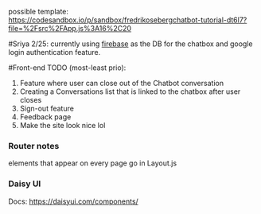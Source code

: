 possible template: https://codesandbox.io/p/sandbox/fredrikosebergchatbot-tutorial-dt6l7?file=%2Fsrc%2FApp.js%3A16%2C20

#Sriya 2/25:
currently using [firebase](https://console.firebase.google.com/) as the DB for the chatbox and google login authentication feature. 

#Front-end TODO (most-least prio):
1. Feature where user can close out of the Chatbot conversation
2. Creating a Conversations list that is linked to the chatbox after user closes
3. Sign-out feature
4. Feedback page
5. Make the site look nice lol

### Router notes
elements that appear on every page go in Layout.js

### Daisy UI
Docs: https://daisyui.com/components/